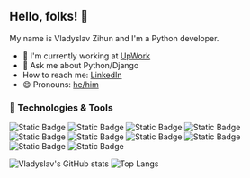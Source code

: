 ## Hello, folks! 👋
My name is Vladyslav Zihun and I'm a Python developer.

- 🔭 I'm currently working at [UpWork](https://www.upwork.com/freelancers/~012fa283cd9becf3c0)
- 💬 Ask me about Python/Django
- How to reach me: [LinkedIn](www.linkedin.com/in/zihun-vladyslav)
- 😄 Pronouns: [he/him](https://pronouns.org/he-him)

### 🔧 Technologies & Tools
![Static Badge](https://img.shields.io/badge/macOS-green?style=flat&logo=macOS&logoColor=white&labelColor=gray)
![Static Badge](https://img.shields.io/badge/Editor-PyCharm-green?style=flat&logo=PyCharm&logoColor=white&labelColor=gray)
![Static Badge](https://img.shields.io/badge/Code-PyCharm-green?style=flat&logo=Python&logoColor=white&labelColor=gray)
![Static Badge](https://img.shields.io/badge/Framework-Django-green?style=flat&logo=Django&logoColor=white&labelColor=gray)
![Static Badge](https://img.shields.io/badge/Code-JavaScript-green?style=flat&logo=JavaScript&logoColor=white&labelColor=gray)
![Static Badge](https://img.shields.io/badge/Tools-PostgreSQL-green?style=flat&logo=PostgreSQL&logoColor=white&labelColor=gray)
![Static Badge](https://img.shields.io/badge/Tools-Docker-green?style=flat&logo=Docker&logoColor=white&labelColor=gray)
![Static Badge](https://img.shields.io/badge/Tools-Kubernetes-green?style=flat&logo=Kubernetes&logoColor=white&labelColor=gray)
![Static Badge](https://img.shields.io/badge/Cloud-Digital%20Ocean-green?style=flat&logo=DigitalOcean&logoColor=white&labelColor=gray)
![Static Badge](https://img.shields.io/badge/Cloud-AWS-green?style=flat&logo=AWS&logoColor=white&labelColor=gray)

![Vladyslav's GitHub stats](https://github-readme-stats.vercel.app/api?username=VladislavZigyn&hide=contribs,prs)
![Top Langs](https://github-readme-stats.vercel.app/api/top-langs/?username=VladislavZigyn&layout=compact)

